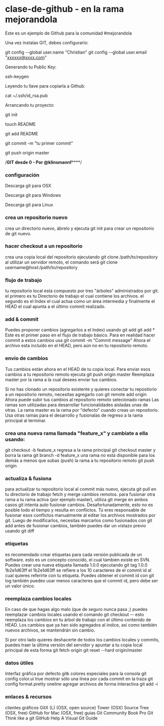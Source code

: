 clase-de-github - en la rama mejorandola 
===============

Este es un ejemplo de Github para la comunidad  #mejorandola 

Una vez instalas GIT, debes configurarlo:

git config --global user.name "Christian"
git config --global user.email "xxxxxx@xxxx.com"

Generando tu Public Key:

ssh-keygen 

Leyendo tu llave para copiarla a Github:

cat ~/.ssh/id_rsa.pub

Arrancando tu proyecto:

git init

touch README

git add README

git commit -m "tu primer commit"

git push origin master

/************************************GIT desde 0 - Por @klinsmannf****************************************/

<h3>configuración</h3>
Descarga git para OSX

Descarga git para Windows

Descarga git para Linux

<h3>crea un repositorio nuevo</h3>
crea un directorio nuevo, ábrelo y ejecuta
git init
para crear un repositorio de git nuevo.

<h3>hacer checkout a un repositorio</h3>
crea una copia local del repositorio ejecutando
git clone /path/to/repository
al utilizar un servidor remoto, el comando será
git clone username@host:/path/to/repository

<h3>flujo de trabajo</h3>
tu repositorio local esta compuesto por tres "árboles" administrados por git. el primero es tu Directorio de trabajo el cual contiene los archivos. el segundo es el Index el cual actua como un área intermedia y finalmente el HEAD el cual apunta a el último commit realizado.


<h3>add & commit</h3>
Puedes proponer cambios (agregarlos a el Index) usando
git add <filename>
git add *
Este es el primer paso en el flujo de trabajo básico. Para en realidad hacer commit a estos cambios usa
git commit -m "Commit message"
Ahora el archivo esta incluído en el HEAD, pero aún no en tu repositorio remoto.

<h3>envío de cambios</h3>
Tus cambios están ahora en el HEAD de tu copia local. Para enviar esos cambios a tu repositorio remoto ejecuta 
git push origin master
Reemplaza master por la rama a la cual desees enviar tus cambios. 

Si no has clonado un repositorio existente y quieres conectar tu repositorio a un repositorio remoto, necesitas agregarlo con
git remote add origin <server>
Ahora puede subir tus cambios al repositorio remoto selecionado
ramas
Las ramas son utilizadas para desarrollar funcionalidades aisladas unas de otras. La rama master es la rama por "defecto" cuando creas un repositorio. Usa otras ramas para el desarrollo y fusionalas de regreso a la rama principal al terminar.


<h3>crea una nueva rama llamada "feature_x" y cambiate a ella usando:</h3>
git checkout -b feature_x
regresa a la rama principal
git checkout master
y borra la rama
git branch -d feature_x
una rama no está disponible para los demás a menos que subas (push) la rama a tu repositorio remoto
git push origin <branch>

<h3>actualiza & fusiona</h3>
para actualizar tu repositorio local al commit más nuevo, ejecuta 
git pull
en tu directorio de trabajo fetch y merge cambios remotos.
para fusionar otra rama a tu rama activa (por ejemplo master), utiliza
git merge <branch>
en ambos casos git intenta auto fusionar cambios. Desafortunadamente, esto no es posible todo el tiempo y resulta en conflictos. Tú eres responsable de fusionar esos conflictos manualmente al editar los archivos mostrados por git. Luego de modificarlos, necesitas marcarlos como fusionados con
git add <filename>
antes de fusionar cambios, también puedes dar un vistazo previo usando
git diff <source_branch> <target_branch>

<h3>etiquetas</h3>
es recomendado crear etiquetas para cada versión publicada de un software. esto es un concepto conocido, el cual tambien existe en SVN. Puedes crear una nueva etiqueta llamada 1.0.0 ejecutando
git tag 1.0.0 1b2e1d63ff
el 1b2e1d63ff se refiere a los 10 caracteres de el commit id al cual quieres referirte con tu etiqueta. Puedes obtener el commit id con 
git log
también puedes usar menos caracteres que el commit id, pero debe ser un valor único.

<h3>reemplaza cambios locales</h3>
En caso de que hagas algo malo (que de seguro nunca pasa ;) puedes reemplazar cambios locales usando el comando
git checkout -- <filename>
esto reemplaza los cambios en tu árbol de trabajo con el último contenido de HEAD. Los cambios que ya han sido agregados al índice, así como también nuevos archivos, se mantendrán sin cambio.

Si por otro lado quieres deshacerte de todos los cambios locales y commits, puedes traer la última versión del servidor y apuntar a tu copia local principal de esta forma
git fetch origin
git reset --hard origin/master

<h3>datos útiles</h3>
Interfaz gráfica por defecto
gitk
colores especiales para la consola
git config color.ui true
mostrar sólo una línea por cada commit en la traza
git config format.pretty oneline
agregar archivos de forma interactiva
git add -i

<h3>enlaces & recursos</h3>
clientes gráficos
GitX (L) (OSX, open source)
Tower (OSX)
Source Tree (OSX, free)
GitHub for Mac (OSX, free)
guías
Git Community Book
Pro Git
Think like a git
GitHub Help
A Visual Git Guide
